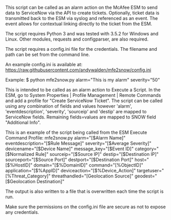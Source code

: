 This script can be called as an alarm action on the McAfee ESM to send data
to ServiceNow via the API to create tickets. Optionally, ticket data is
transmitted back to the ESM via syslog and referenced as an event. The event
allows for contextual linking directly to the ticket from the ESM.

The script requires Python 3 and was tested with 3.5.2 for Windows and Linux.
Other modules, requests and configparser, are also required.

The script requires a config.ini file for the credentials. The filename and
path can be set from the command line.

An example config.ini is available at:
https://raw.githubusercontent.com/andywalden/mfe2snow/config.ini

Example:
    $ python mfe2snow.py alarm="This is my alarm" severity="50"

This is intended to be called as an alarm action to Execute a Script. In the ESM,
go to System Properties | Profile Management | Remote Commands and add a profile for
"Create ServiceNow Ticket". The script can be called using any combination of fields and
values however 'alarm', 'eventdescription', 'severity', 'sourceip' and 'destip' are
mapped to ServiceNow fields. Remaining fields=values are mapped to SNOW field
"Additional Info".

This is an example of the script being called from the ESM Execute Command Profile:
mfe2snow.py alarm="[$Alarm Name]" eventdescription="[$Rule Message]" severity="[$Average Severity]"
devicename="[$Device Name]" message_key="[$Event ID]" category="[$Normalized Rule]" sourceip="[$Source IP]"
destip="[$Destination IP]" sourceport="[$Source Port]" destport="[$Destination Port]" host="[$%HostID]"
domain="[$%DomainID]" command="[$%CommandID]" object="[$%ObjectID]" application="[$%AppID]"
deviceaction="[$%Device_Action]" targetuser="[$%UserIDDst]" threatcategory="[$%Threat_Category]"
threathandled="[$%Threat_Handled]" geosrc="[$Geolocation Source]" geodest="[$Geolocation Destination]"


The output is also written to a file that is overwritten each time the script is run.

Make sure the permissions on the config.ini file are secure as not to expose any credentials.
